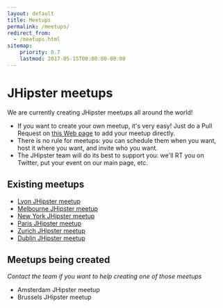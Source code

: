 ```yaml
---
layout: default
title: Meetups
permalink: /meetups/
redirect_from:
  - /meetups.html
sitemap:
    priority: 0.7
    lastmod: 2017-05-15T00:00:00-00:00
---
```


# <i class="fa fa-meetup "></i> JHipster meetups

We are currently creating JHipster meetups all around the world!

- If you want to create your own meetup, it's very easy! Just do a Pull Request on [this Web page](https://github.com/jhipster/jhipster.github.io/blob/master/pages/meetups.md) to add your meetup directly.
- There is no rule for meetups: you can schedule them when you want, host it where you want, and invite who you want.
- The JHipster team will do its best to support you: we'll RT you on Twitter, put your event on our main page, etc.

## Existing meetups

- [Lyon JHipster meetup](https://www.meetup.com/JHipster-Lyon/)
- [Melbourne JHipster meetup](https://www.meetup.com/fr-FR/jHipster-Melbourne/)
- [New York JHipster meetup](https://www.meetup.com/JHipster-NYC/)
- [Paris JHipster meetup](https://www.meetup.com/JHipster-User-Group/)
- [Zurich JHipster meetup](https://www.meetup.com/JHipster/)
- [Dublin JHipster meetup](https://www.meetup.com/JHipsterDublin/)

## Meetups being created

*Contact the team if you want to help creating one of those meetups*

- Amsterdam JHipster meetup
- Brussels JHipster meetup
